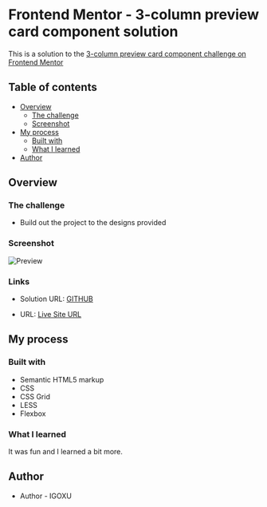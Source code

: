 # Frontend Mentor - 3-column preview card component solution

This is a solution to the [3-column preview card component challenge on Frontend Mentor](https://www.frontendmentor.io/challenges/3column-preview-card-component-pH92eAR2-)

## Table of contents

- [Overview](#overview)
  - [The challenge](#the-challenge)
  - [Screenshot](#screenshot)
- [My process](#my-process)
  - [Built with](#built-with)
  - [What I learned](#what-i-learned)
- [Author](#author)

## Overview

### The challenge

- Build out the project to the designs provided

### Screenshot

![Preview](https://res.cloudinary.com/dbfrodka2/image/upload/v1651907122/frontendmentor/3-column_preview_card_component-desktop-design_rnh9z0.jpg)

### Links

- Solution URL: [GITHUB](https://github.com/IGOXU/3-column-preview-card-component)

- URL: [Live Site URL](https://3-column-preview-card-component-seven-nu.vercel.app/)

## My process

### Built with

- Semantic HTML5 markup
- CSS
- CSS Grid
- LESS
- Flexbox

### What I learned

It was fun and I learned a bit more.

## Author

- Author - IGOXU

